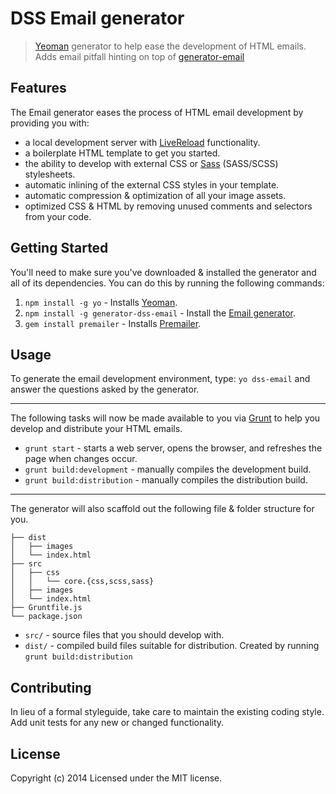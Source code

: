 # DSS Email generator

> [Yeoman](http:/yeoman.io) generator to help ease the development of HTML emails.
> Adds email pitfall hinting on top of [generator-email](https://www.npmjs.org/package/generator-email)


## Features
The Email generator eases the process of HTML email development by providing you with:

- a local development server with [LiveReload](http://livereload.com) functionality.
- a boilerplate HTML template to get you started.
- the ability to develop with external CSS or [Sass](http://sass-lang.com) (SASS/SCSS) stylesheets.
- automatic inlining of the external CSS styles in your template.
- automatic compression & optimization of all your image assets.
- optimized CSS & HTML by removing unused comments and selectors from your code.


## Getting Started
You'll need to make sure you've downloaded & installed the generator and all of its dependencies. You can do this by running the following commands:

1. `npm install -g yo` - Installs [Yeoman](http://yeoman.io).
2. `npm install -g generator-dss-email` - Install the [Email generator](https://github.com/alieneclectic/generator-dss-email).
3. `gem install premailer` - Installs [Premailer](https://github.com/premailer/premailer/).


## Usage
To generate the email development environment, type: `yo dss-email` and answer the questions asked by the generator.

---

The following tasks will now be made available to you via [Grunt](http://gruntjs.com) to help you develop and distribute your HTML emails.

- `grunt start` - starts a web server, opens the browser, and refreshes the page when changes occur.
- `grunt build:development` - manually compiles the development build.
- `grunt build:distribution`  - manually compiles the distribution build.

---

The generator will also scaffold out the following file & folder structure for you.

```
├── dist
│   ├── images
│   └── index.html
├── src
│   ├── css
│   │   └── core.{css,scss,sass}
│   ├── images
│   └── index.html
├── Gruntfile.js
└── package.json

```

- `src/` - source files that you should develop with.
- `dist/` - compiled build files suitable for distribution. Created by running `grunt build:distribution`



## Contributing
In lieu of a formal styleguide, take care to maintain the existing coding style. Add unit tests for any new or changed functionality.


## License
Copyright (c) 2014
Licensed under the MIT license.
